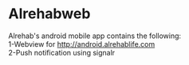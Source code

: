 # Alrehabweb

Alrehab's android mobile app contains the following:<br />
1-Webview for http://android.alrehablife.com<br />
2-Push notification using signalr<br />


